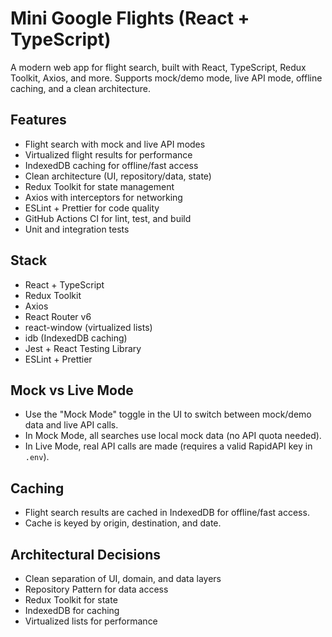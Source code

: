 # Mini Google Flights (React + TypeScript)

A modern web app for flight search, built with React, TypeScript, Redux Toolkit, Axios, and more. Supports mock/demo mode, live API mode, offline caching, and a clean architecture.

## Features
- Flight search with mock and live API modes
- Virtualized flight results for performance
- IndexedDB caching for offline/fast access
- Clean architecture (UI, repository/data, state)
- Redux Toolkit for state management
- Axios with interceptors for networking
- ESLint + Prettier for code quality
- GitHub Actions CI for lint, test, and build
- Unit and integration tests

## Stack
- React + TypeScript
- Redux Toolkit
- Axios
- React Router v6
- react-window (virtualized lists)
- idb (IndexedDB caching)
- Jest + React Testing Library
- ESLint + Prettier

## Mock vs Live Mode
- Use the "Mock Mode" toggle in the UI to switch between mock/demo data and live API calls.
- In Mock Mode, all searches use local mock data (no API quota needed).
- In Live Mode, real API calls are made (requires a valid RapidAPI key in `.env`).

## Caching
- Flight search results are cached in IndexedDB for offline/fast access.
- Cache is keyed by origin, destination, and date.

## Architectural Decisions
- Clean separation of UI, domain, and data layers
- Repository Pattern for data access
- Redux Toolkit for state
- IndexedDB for caching
- Virtualized lists for performance